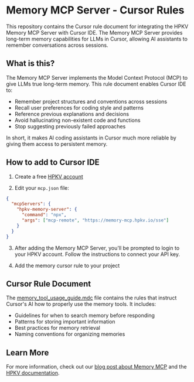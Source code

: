 # Memory MCP Server - Cursor Rules

This repository contains the Cursor rule document for integrating the HPKV Memory MCP Server with Cursor IDE. The Memory MCP Server provides long-term memory capabilities for LLMs in Cursor, allowing AI assistants to remember conversations across sessions.

## What is this?

The Memory MCP Server implements the Model Context Protocol (MCP) to give LLMs true long-term memory. This rule document enables Cursor IDE to:

- Remember project structures and conventions across sessions
- Recall user preferences for coding style and patterns
- Reference previous explanations and decisions
- Avoid hallucinating non-existent code and functions
- Stop suggesting previously failed approaches

In short, it makes AI coding assistants in Cursor much more reliable by giving them access to persistent memory.

## How to add to Cursor IDE

1. Create a free [HPKV account](https://hpkv.io/signup)
   
2. Edit your `mcp.json` file:

```json
{
  "mcpServers": {
    "hpkv-memory-server": {
      "command": "npx",
      "args": ["mcp-remote", "https://memory-mcp.hpkv.io/sse"]
    }
  }
}
```

3. After adding the Memory MCP Server, you'll be prompted to login to your HPKV account. Follow the instructions to connect your API key.
  
4. Add the memory cursor rule to your project

## Cursor Rule Document

The [memory_tool_usage_guide.mdc](./memory_tool_usage_guide.mdc) file contains the rules that instruct Cursor's AI how to properly use the memory tools. It includes:

- Guidelines for when to search memory before responding
- Patterns for storing important information
- Best practices for memory retrieval
- Naming conventions for organizing memories

## Learn More

For more information, check out our [blog post about Memory MCP](https://hpkv.io/blog/2025/04/mcp-memory-with-hpkv) and the [HPKV documentation](https://hpkv.io/docs).
